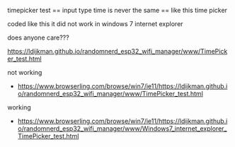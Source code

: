 timepicker test == input type time is never the same == like this time picker

coded like this it did not work in windows 7 internet explorer

does anyone care???


https://ldijkman.github.io/randomnerd_esp32_wifi_manager/www/TimePicker_test.html


not working
- https://www.browserling.com/browse/win7/ie11/https://ldijkman.github.io/randomnerd_esp32_wifi_manager/www/TimePicker_test.html


working
- https://www.browserling.com/browse/win7/ie11/https://ldijkman.github.io/randomnerd_esp32_wifi_manager/www/Windows7_internet_explorer_TimePicker_test.html
